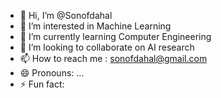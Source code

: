 - 👋 Hi, I’m @Sonofdahal
- 👀 I’m interested in Machine Learning
- 🌱 I’m currently learning Computer Engineering
- 💞️ I’m looking to collaborate on AI research
- 📫 How to reach me : sonofdahal@gmail.com
- 😄 Pronouns: ...
- ⚡ Fun fact: 

<!---
Sonofdahal/Sonofdahal is a ✨ special ✨ repository because its `README.md` (this file) appears on your GitHub profile.
You can click the Preview link to take a look at your changes.
--->
